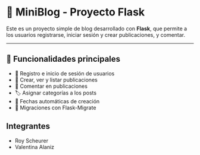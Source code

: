 # 📝 MiniBlog - Proyecto Flask

Este es un proyecto simple de blog desarrollado con **Flask**, que permite a los usuarios registrarse, iniciar sesión y crear publicaciones, y comentar.

---

## 🚀 Funcionalidades principales

- 🧑 Registro e inicio de sesión de usuarios
- 📝 Crear, ver y listar publicaciones
- 💬 Comentar en publicaciones
- 🏷️ Asignar categorías a los posts
- 📅 Fechas automáticas de creación
- 📂 Migraciones con Flask-Migrate

##  Integrantes
  * Roy Scheurer
  * Valentina Alaniz
